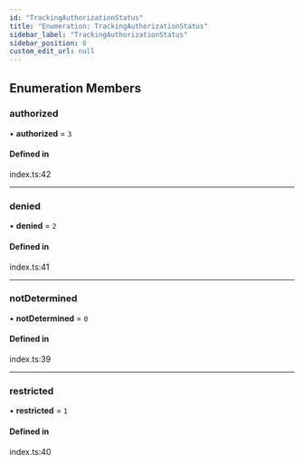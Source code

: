 ```yaml
---
id: "TrackingAuthorizationStatus"
title: "Enumeration: TrackingAuthorizationStatus"
sidebar_label: "TrackingAuthorizationStatus"
sidebar_position: 0
custom_edit_url: null
---
```


## Enumeration Members

### authorized

• **authorized** = ``3``

#### Defined in

index.ts:42

___

### denied

• **denied** = ``2``

#### Defined in

index.ts:41

___

### notDetermined

• **notDetermined** = ``0``

#### Defined in

index.ts:39

___

### restricted

• **restricted** = ``1``

#### Defined in

index.ts:40
